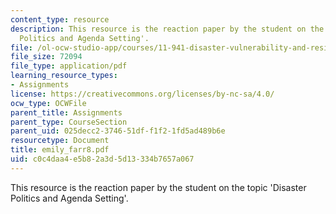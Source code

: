 ```yaml
---
content_type: resource
description: This resource is the reaction paper by the student on the topic 'Disaster
  Politics and Agenda Setting'.
file: /ol-ocw-studio-app/courses/11-941-disaster-vulnerability-and-resilience-spring-2005/c0c4daa4e5b82a3d5d13334b7657a067_emily_farr8.pdf
file_size: 72094
file_type: application/pdf
learning_resource_types:
- Assignments
license: https://creativecommons.org/licenses/by-nc-sa/4.0/
ocw_type: OCWFile
parent_title: Assignments
parent_type: CourseSection
parent_uid: 025decc2-3746-51df-f1f2-1fd5ad489b6e
resourcetype: Document
title: emily_farr8.pdf
uid: c0c4daa4-e5b8-2a3d-5d13-334b7657a067
---
```

This resource is the reaction paper by the student on the topic 'Disaster Politics and Agenda Setting'.